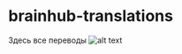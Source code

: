 # brainhub-translations
Здесь все переводы
![alt text](https://raw.githubusercontent.com/studytime-overmind/brainhub-translations/master/image1.png)
